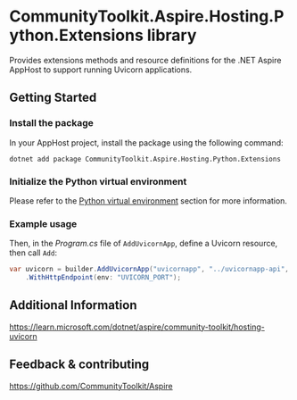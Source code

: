 # CommunityToolkit.Aspire.Hosting.Python.Extensions library

Provides extensions methods and resource definitions for the .NET Aspire AppHost to support running Uvicorn applications.

## Getting Started

### Install the package

In your AppHost project, install the package using the following command:

```dotnetcli
dotnet add package CommunityToolkit.Aspire.Hosting.Python.Extensions
```

### Initialize the Python virtual environment

Please refer to the [Python virtual environment](https://learn.microsoft.com/en-us/dotnet/aspire/get-started/build-aspire-apps-with-python?tabs=powershell#initialize-the-python-virtual-environment) section for more information.

### Example usage

Then, in the _Program.cs_ file of `AddUvicornApp`, define a Uvicorn resource, then call `Add`:

```csharp
var uvicorn = builder.AddUvicornApp("uvicornapp", "../uvicornapp-api", "main:app")
    .WithHttpEndpoint(env: "UVICORN_PORT");
```

## Additional Information

https://learn.microsoft.com/dotnet/aspire/community-toolkit/hosting-uvicorn

## Feedback & contributing

https://github.com/CommunityToolkit/Aspire

